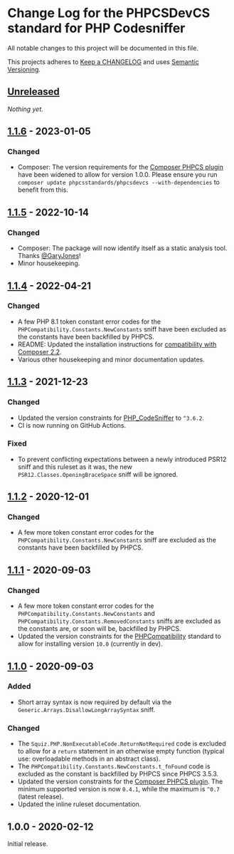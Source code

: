 # Change Log for the PHPCSDevCS standard for PHP Codesniffer

All notable changes to this project will be documented in this file.

This projects adheres to [Keep a CHANGELOG](http://keepachangelog.com/) and uses [Semantic Versioning](http://semver.org/).


## [Unreleased]

_Nothing yet._

## [1.1.6] - 2023-01-05

### Changed
* Composer: The version requirements for the [Composer PHPCS plugin] have been widened to allow for version 1.0.0.
    Please ensure you run `composer update phpcsstandards/phpcsdevcs --with-dependencies` to benefit from this.

## [1.1.5] - 2022-10-14

### Changed
- Composer: The package will now identify itself as a static analysis tool. Thanks [@GaryJones]!
- Minor housekeeping.

## [1.1.4] - 2022-04-21

### Changed
- A few PHP 8.1 token constant error codes for the `PHPCompatibility.Constants.NewConstants` sniff have been excluded as the constants have been backfilled by PHPCS.
- README: Updated the installation instructions for [compatibility with Composer 2.2][composer22announce].
- Various other housekeeping and minor documentation updates.

[composer22announce]: https://blog.packagist.com/composer-2-2/#more-secure-plugin-execution

## [1.1.3] - 2021-12-23

### Changed
- Updated the version constraints for [PHP_CodeSniffer] to `^3.6.2`.
- CI is now running on GitHub Actions.

### Fixed
- To prevent conflicting expectations between a newly introduced PSR12 sniff and this ruleset as it was, the new `PSR12.Classes.OpeningBraceSpace` sniff will be ignored.

## [1.1.2] - 2020-12-01

### Changed
- A few more token constant error codes for the `PHPCompatibility.Constants.NewConstants` sniff are excluded as the constants have been backfilled by PHPCS.

## [1.1.1] - 2020-09-03

### Changed
- A few more token constant error codes for the `PHPCompatibility.Constants.NewConstants` and `PHPCompatibility.Constants.RemovedConstants` sniffs are excluded as the constants are, or soon will be, backfilled by PHPCS.
- Updated the version constraints for the [PHPCompatibility] standard to allow for installing version `10.0` (currently in dev).

## [1.1.0] - 2020-09-03

### Added
- Short array syntax is now required by default via the `Generic.Arrays.DisallowLongArraySyntax` sniff.

### Changed
- The `Squiz.PHP.NonExecutableCode.ReturnNotRequired` code is excluded to allow for a `return` statement in an otherwise empty function (typical use: overloadable methods in an abstract class).
- The `PHPCompatibility.Constants.NewConstants.t_fnFound` code is excluded as the constant is backfilled by PHPCS since PHPCS 3.5.3.
- Updated the version constraints for the [Composer PHPCS plugin]. The minimum supported version is now `0.4.1`, while the maximum is `^0.7` (latest release).
- Updated the inline ruleset documentation.

## 1.0.0 - 2020-02-12

Initial release.

[Composer PHPCS plugin]: https://github.com/PHPCSStandards/composer-installer
[PHP_CodeSniffer]:       https://github.com/PHPCSStandards/php_codesniffer/
[PHPCompatibility]:      https://github.com/PHPCompatibility/PHPCompatibility

[Unreleased]: https://github.com/PHPCSStandards/PHPCSDevCS/compare/main...HEAD
[1.1.6]: https://github.com/PHPCSStandards/PHPCSDevCS/compare/1.1.5...1.1.6
[1.1.5]: https://github.com/PHPCSStandards/PHPCSDevCS/compare/1.1.4...1.1.5
[1.1.4]: https://github.com/PHPCSStandards/PHPCSDevCS/compare/1.1.3...1.1.4
[1.1.3]: https://github.com/PHPCSStandards/PHPCSDevCS/compare/1.1.2...1.1.3
[1.1.2]: https://github.com/PHPCSStandards/PHPCSDevCS/compare/1.1.1...1.1.2
[1.1.1]: https://github.com/PHPCSStandards/PHPCSDevCS/compare/1.1.0...1.1.1
[1.1.0]: https://github.com/PHPCSStandards/PHPCSDevCS/compare/1.0.0...1.1.0

[@GaryJones]: https://github.com/GaryJones
